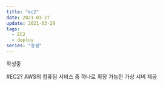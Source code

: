 ```yaml
---
title: "ec2"
date: 2021-03-27
update: 2021-03-29
tags:
  - EC2
  - deploy
series: "종설"
---
```


작성중

#EC2?
AWS의 컴퓨팅 서비스 중 하나로 확장 가능한 가상 서버 제공
